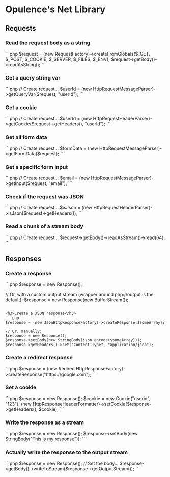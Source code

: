 <h1>Opulence's Net Library</h1>

<h2>Requests</h2>

<h3>Read the request body as a string</h3>
```php
$request = (new RequestFactory)->createFromGlobals($_GET, $_POST, $_COOKIE, $_SERVER, $_FILES, $_ENV);
$request->getBody()->readAsString();
```

<h3>Get a query string var</h3>
```php
// Create request...
$userId = (new HttpRequestMessageParser)->getQueryVar($request, "userId");
```

<h3>Get a cookie</h3>
```php
// Create request...
$userId = (new HttpRequestHeaderParser)->getCookie($request->getHeaders(), "userId");
```

<h3>Get all form data</h3>
```php
// Create request...
$formData = (new HttpRequestMessageParser)->getFormData($request);
```

<h3>Get a specific form input</h3>
```php
// Create request...
$email = (new HttpRequestMessageParser)->getInput($request, "email");
```

<h3>Check if the request was JSON</h3>
```php
// Create request...
$isJson = (new HttpRequestHeaderParser)->isJson($request->getHeaders());
```

<h3>Read a chunk of a stream body</h3>
```php
// Create request...
$request->getBody()->readAsStream()->read(64);
```

<h2>Responses</h2>

<h3>Create a response</h3>
```php
$response = new Response();

// Or, with a custom output stream (wrapper around php://output is the default):
$response = new Response(new BufferStream());
```

<h3>Create a JSON response</h3>
```php
$response = (new JsonHttpResponseFactory)->createResponse($someArray);

// Or, manually:
$response = new Response();
$response->setBody(new StringBody(json_encode($someArray)));
$response->getHeaders()->set("Content-Type", "application/json");
```

<h3>Create a redirect response</h3>
```php
$response = (new RedirectHttpResponseFactory)->createResponse("https://google.com");
```

<h3>Set a cookie</h3>
```php
$response = new Response();
$cookie = new Cookie("userid", "123");
(new HttpResponseHeaderFormatter)->setCookie($response->getHeaders(), $cookie);
```

<h3>Write the response as a stream</h3>
```php
$response = new Response();
$response->setBody(new StringBody("This is my response"));
```

<h3>Actually write the response to the output stream</h3>
```php
$response = new Response();
// Set the body...
$response->getBody()->writeToStream($response->getOutputStream());
```